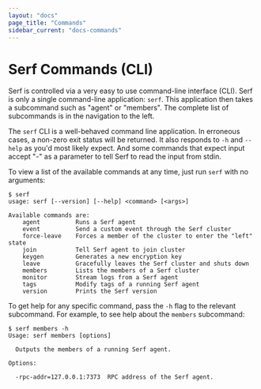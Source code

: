 ```yaml
---
layout: "docs"
page_title: "Commands"
sidebar_current: "docs-commands"
---
```


# Serf Commands (CLI)

Serf is controlled via a very easy to use command-line interface (CLI).
Serf is only a single command-line application: `serf`. This application
then takes a subcommand such as "agent" or "members". The complete list of
subcommands is in the navigation to the left.

The `serf` CLI is a well-behaved command line application. In erroneous
cases, a non-zero exit status will be returned. It also responds to `-h` and `--help`
as you'd most likely expect. And some commands that expect input accept
"-" as a parameter to tell Serf to read the input from stdin.

To view a list of the available commands at any time, just run `serf` with
no arguments:

```
$ serf
usage: serf [--version] [--help] <command> [<args>]

Available commands are:
    agent          Runs a Serf agent
    event          Send a custom event through the Serf cluster
    force-leave    Forces a member of the cluster to enter the "left" state
    join           Tell Serf agent to join cluster
    keygen         Generates a new encryption key
    leave          Gracefully leaves the Serf cluster and shuts down
    members        Lists the members of a Serf cluster
    monitor        Stream logs from a Serf agent
    tags           Modify tags of a running Serf agent
    version        Prints the Serf version
```

To get help for any specific command, pass the `-h` flag to the relevant
subcommand. For example, to see help about the `members` subcommand:

```
$ serf members -h
Usage: serf members [options]

  Outputs the members of a running Serf agent.

Options:

  -rpc-addr=127.0.0.1:7373  RPC address of the Serf agent.
```
